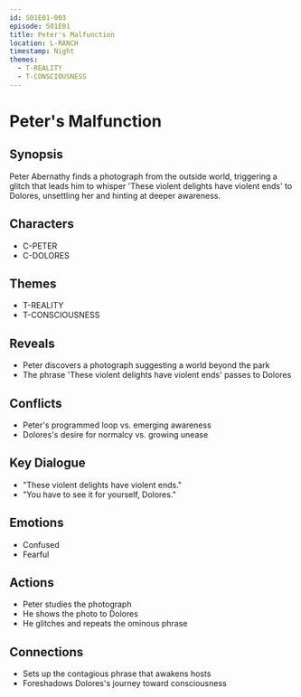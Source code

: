```yaml
---
id: S01E01-003
episode: S01E01
title: Peter's Malfunction
location: L-RANCH
timestamp: Night
themes:
  - T-REALITY
  - T-CONSCIOUSNESS
---
```


# Peter's Malfunction

## Synopsis
Peter Abernathy finds a photograph from the outside world, triggering a glitch that leads him to whisper 'These violent delights have violent ends' to Dolores, unsettling her and hinting at deeper awareness.

## Characters
- C-PETER
- C-DOLORES

## Themes
- T-REALITY
- T-CONSCIOUSNESS

## Reveals
- Peter discovers a photograph suggesting a world beyond the park
- The phrase 'These violent delights have violent ends' passes to Dolores

## Conflicts
- Peter's programmed loop vs. emerging awareness
- Dolores's desire for normalcy vs. growing unease

## Key Dialogue
- "These violent delights have violent ends."
- "You have to see it for yourself, Dolores."

## Emotions
- Confused
- Fearful

## Actions
- Peter studies the photograph
- He shows the photo to Dolores
- He glitches and repeats the ominous phrase

## Connections
- Sets up the contagious phrase that awakens hosts
- Foreshadows Dolores's journey toward consciousness

